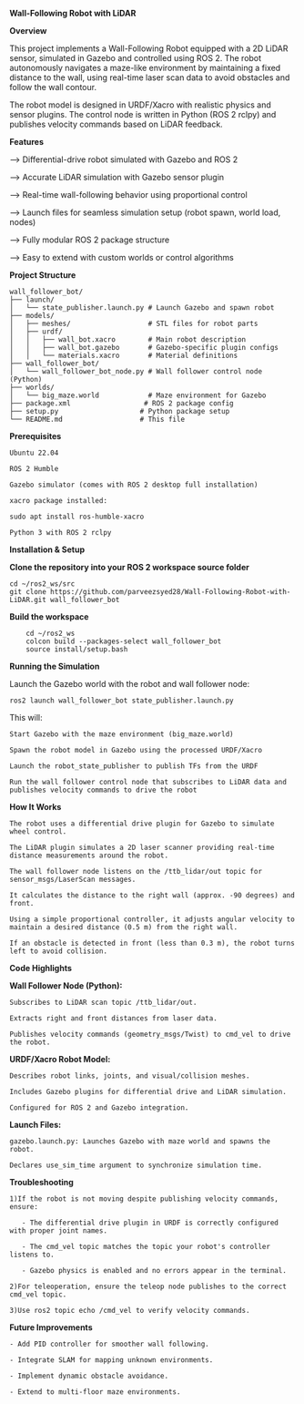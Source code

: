 **Wall-Following Robot with LiDAR**

**Overview**

This project implements a Wall-Following Robot equipped with a 2D LiDAR sensor, simulated in Gazebo and controlled using ROS 2. The robot autonomously navigates a maze-like environment by maintaining a fixed distance to the wall, using real-time laser scan data to avoid obstacles and follow the wall contour.

The robot model is designed in URDF/Xacro with realistic physics and sensor plugins. The control node is written in Python (ROS 2 rclpy) and publishes velocity commands based on LiDAR feedback.

**Features**

   --> Differential-drive robot simulated with Gazebo and ROS 2

   --> Accurate LiDAR simulation with Gazebo sensor plugin

   --> Real-time wall-following behavior using proportional control

   --> Launch files for seamless simulation setup (robot spawn, world load, nodes)

   --> Fully modular ROS 2 package structure

   --> Easy to extend with custom worlds or control algorithms

**Project Structure**
```
wall_follower_bot/
├── launch/
│   └── state_publisher.launch.py # Launch Gazebo and spawn robot
├── models/
│   ├── meshes/                   # STL files for robot parts
│   ├── urdf/
│   │   ├── wall_bot.xacro        # Main robot description
│   │   ├── wall_bot.gazebo       # Gazebo-specific plugin configs
│   │   └── materials.xacro       # Material definitions
├── wall_follower_bot/
│   └── wall_follower_bot_node.py # Wall follower control node (Python)
├── worlds/
│   └── big_maze.world            # Maze environment for Gazebo
├── package.xml                  # ROS 2 package config
├── setup.py                    # Python package setup
└── README.md                   # This file
```

**Prerequisites**

    Ubuntu 22.04

    ROS 2 Humble

    Gazebo simulator (comes with ROS 2 desktop full installation)

    xacro package installed:

    sudo apt install ros-humble-xacro

    Python 3 with ROS 2 rclpy

**Installation & Setup**

**Clone the repository into your ROS 2 workspace source folder**
```
cd ~/ros2_ws/src
git clone https://github.com/parveezsyed28/Wall-Following-Robot-with-LiDAR.git wall_follower_bot
```

**Build the workspace**
```
    cd ~/ros2_ws
    colcon build --packages-select wall_follower_bot
    source install/setup.bash
```

**Running the Simulation**

Launch the Gazebo world with the robot and wall follower node:
```
ros2 launch wall_follower_bot state_publisher.launch.py
```
This will:

    Start Gazebo with the maze environment (big_maze.world)

    Spawn the robot model in Gazebo using the processed URDF/Xacro

    Launch the robot_state_publisher to publish TFs from the URDF

    Run the wall follower control node that subscribes to LiDAR data and publishes velocity commands to drive the robot

**How It Works**

    The robot uses a differential drive plugin for Gazebo to simulate wheel control.

    The LiDAR plugin simulates a 2D laser scanner providing real-time distance measurements around the robot.

    The wall follower node listens on the /ttb_lidar/out topic for sensor_msgs/LaserScan messages.

    It calculates the distance to the right wall (approx. -90 degrees) and front.

    Using a simple proportional controller, it adjusts angular velocity to maintain a desired distance (0.5 m) from the right wall.

    If an obstacle is detected in front (less than 0.3 m), the robot turns left to avoid collision.

**Code Highlights**

**Wall Follower Node (Python):**

    Subscribes to LiDAR scan topic /ttb_lidar/out.

    Extracts right and front distances from laser data.

    Publishes velocity commands (geometry_msgs/Twist) to cmd_vel to drive the robot.

**URDF/Xacro Robot Model:**

    Describes robot links, joints, and visual/collision meshes.

    Includes Gazebo plugins for differential drive and LiDAR simulation.

    Configured for ROS 2 and Gazebo integration.

**Launch Files:**

    gazebo.launch.py: Launches Gazebo with maze world and spawns the robot.

    Declares use_sim_time argument to synchronize simulation time.

**Troubleshooting**

    1)If the robot is not moving despite publishing velocity commands, ensure:

       - The differential drive plugin in URDF is correctly configured with proper joint names.

       - The cmd_vel topic matches the topic your robot's controller listens to.

       - Gazebo physics is enabled and no errors appear in the terminal.

    2)For teleoperation, ensure the teleop node publishes to the correct cmd_vel topic.

    3)Use ros2 topic echo /cmd_vel to verify velocity commands.

**Future Improvements**

    - Add PID controller for smoother wall following.

    - Integrate SLAM for mapping unknown environments.

    - Implement dynamic obstacle avoidance.

    - Extend to multi-floor maze environments.
